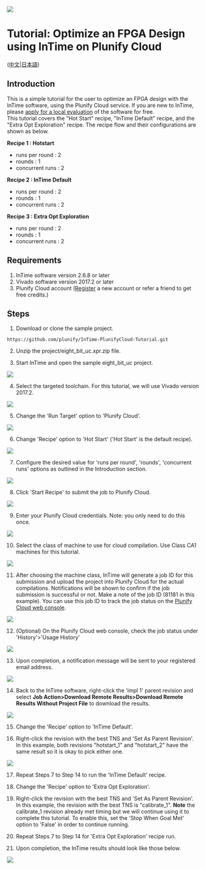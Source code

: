 <img src="images/Plunify_Cloud_InTime.png" /><h1>Tutorial: Optimize an FPGA Design using InTime on Plunify Cloud</h1>

(<a href="lang/中文/README.md">中文</a>|<a href="lang/日本語/README.md">日本語</a>)

## Introduction
This is a simple tutorial for the user to optimize an FPGA design with the InTime software, using the Plunify Cloud service. If you are new to InTime, please [apply for a local evaluation](https://www.plunify.com/en/free-evaluation/) of the software for free.<br>
This tutorial covers the "Hot Start" recipe, "InTime Default" recipe, and the "Extra Opt Exploration" recipe. The recipe flow and their configurations are shown as below.

**Recipe 1 : Hotstart**
  - runs per round  : 2
  - rounds          : 1
  - concurrent runs : 2
  
**Recipe 2 : InTime Default**
  - runs per round  : 2
  - rounds          : 1
  - concurrent runs : 2

**Recipe 3 : Extra Opt Exploration**
  - runs per round  : 2
  - rounds          : 1
  - concurrent runs : 2

## Requirements
1. InTime software version 2.6.8 or later
2. Vivado software version 2017.2 or later
3. Plunify Cloud account ([Register](https://cloud.plunify.com/register) a new account or refer a friend to get free credits.)

## Steps

1. Download or clone the sample project.

`https://github.com/plunify/InTime-PlunifyCloud-Tutorial.git`

2. Unzip the project/eight_bit_uc.xpr.zip file.

3. Start InTime and open the sample eight_bit_uc project.
<p align="left"><img src="images/open_project.png" /></p>

4. Select the targeted toolchain. For this tutorial, we will use Vivado version 2017.2.
<p align="left"><img src="images/select_toolchain.png" /></p>

5. Change the 'Run Target' option to 'Plunify Cloud'.
<p align="left"><img src="images/run_target_option.png" /></p>

6. Change 'Recipe' option to 'Hot Start' ('Hot Start' is the default recipe).
<p align="left"><img src="images/recipe_hotstart.png" /></p>

7. Configure the desired value for 'runs per round', 'rounds', 'concurrent runs' options as outlined in the Introduction section.
<p align="left"><img src="images/hotstart_settings.png" /></p>

8. Click 'Start Recipe' to submit the job to Plunify Cloud.
<p align="left"><img src="images/start_recipe_icon.png" /></p>

9. Enter your Plunify Cloud credentials. Note: you only need to do this once.
<p align="left"><img src="images/user_creditial.png" /></p>

10. Select the class of machine to use for cloud compilation. Use Class CA1 machines for this tutorial.
<p align="left"><img src="images/select_class_machine.png" /></p>

11. After choosing the machine class, InTime will generate a job ID for this submission and upload the project into Plunify Cloud for the actual compilations. Notifications will be shown to confirm if the job submission is successful or not. Make a note of the job ID (81181 in this example). You can use this job ID to track the job status on the [Plunify Cloud web console](https://cloud.plunify.com/).
<p align="left"><img src="images/hotstart_job_submitted.png" /></p>

12. (Optional) On the Plunify Cloud web console, check the job status under 'History'>'Usage History'
<p align="left"><img src="images/hotstart_job_status_web.png" /></p>

13. Upon completion, a notification message will be sent to your registered email address.
<p align="left"><img src="images/hotstart_job_completed_email_notification.png" /></p>

14. Back to the InTime software, right-click the 'impl 1' parent revision and select **Job Action>Download Remote Results>Download Remote Results Without Project File** to download the results.
<p align="left"><img src="images/hotstart_download_results.png" /></p>

15. Change the 'Recipe' option to 'InTime Default'.

16. Right-click the revision with the best TNS and 'Set As Parent Revision'. In this example, both revisions "hotstart_1" and "hotstart_2" have the same result so it is okay to pick either one.
<p align="left"><img src="images/intime_default_set_parent_revision.png" /></p>

17. Repeat Steps 7 to Step 14 to run the 'InTime Default' recipe. 

18. Change the 'Recipe' option to 'Extra Opt Exploration'.

19. Right-click the revision with the best TNS and 'Set As Parent Revision'. In this example, the revision with the best TNS is "calibrate_1". **Note** the calibrate_1 revision already met timing but we will continue using it to complete this tutorial. To enable this, set the 'Stop When Goal Met' option to 'False' in order to continue running. 

20. Repeat Steps 7 to Step 14 for 'Extra Opt Exploration' recipe run. 

21. Upon completion, the InTime results should look like those below.
<p align="left"><img src="images/final_result.png" /></p>

